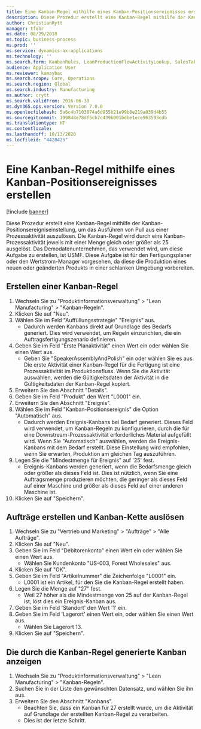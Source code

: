 ```yaml
---
title: Eine Kanban-Regel mithilfe eines Kanban-Positionsereignisses erstellen
description: Diese Prozedur erstellt eine Kanban-Regel mithilfe der Kanban-Positionsereigniseinstellung, um das Ausführen von Pull aus einer Prozessaktivität auszulösen.
author: ChristianRytt
manager: tfehr
ms.date: 08/29/2018
ms.topic: business-process
ms.prod: ''
ms.service: dynamics-ax-applications
ms.technology: ''
ms.search.form: KanbanRules, LeanProductionFlowActivityLookup, SalesTableListPage, SalesCreateOrder, SalesTable
audience: Application User
ms.reviewer: kamaybac
ms.search.scope: Core, Operations
ms.search.region: Global
ms.search.industry: Manufacturing
ms.author: crytt
ms.search.validFrom: 2016-06-30
ms.dyn365.ops.version: Version 7.0.0
ms.openlocfilehash: 5a6c4b7103874a6d955b21e99b8e219a039d4b55
ms.sourcegitcommit: 199848e78df5cb7c439b001bdbe1ece963593cdb
ms.translationtype: HT
ms.contentlocale: 
ms.lasthandoff: 10/13/2020
ms.locfileid: "4428425"
---
```

# <a name="create-a-kanban-rule-using-a-kanban-line-event"></a>Eine Kanban-Regel mithilfe eines Kanban-Positionsereignisses erstellen

[!include [banner](../../includes/banner.md)]

Diese Prozedur erstellt eine Kanban-Regel mithilfe der Kanban-Positionsereigniseinstellung, um das Ausführen von Pull aus einer Prozessaktivität auszulösen. Die Kanban-Regel wird durch eine Kanban-Prozessaktivität jeweils mit einer Menge gleich oder größer als 25 ausgelöst. Das Demodatenunternehmen, das verwendet wird, um diese Aufgabe zu erstellen, ist USMF. Diese Aufgabe ist für den Fertigungsplaner oder den Wertstrom-Manager vorgesehen, da diese die Produktion eines neuen oder geänderten Produkts in einer schlanken Umgebung vorbereiten.


## <a name="create-a-kanban-rule"></a>Erstellen einer Kanban-Regel
1. Wechseln Sie zu "Produktinformationsverwaltung" > "Lean Manufacturing" > "Kanban-Regeln".
2. Klicken Sie auf "Neu".
3. Wählen Sie im Feld "Auffüllungsstrategie" "Ereignis" aus.
    * Dadurch werden Kanbans direkt auf Grundlage des Bedarfs generiert. Dies wird verwendet, um Regeln einzurichten, die ein Auftragsfertigungszenario definieren.  
4. Geben Sie im Feld "Erste Planaktivität" einen Wert ein oder wählen Sie einen Wert aus.
    * Geben Sie "SpeakerAssemblyAndPolish" ein oder wählen Sie es aus. Die erste Aktivität einer Kanban-Regel für die Fertigung ist eine Prozessaktivität im Produktionsfluss. Wenn Sie die Aktivität auswählen, werden die Gültigkeitsdaten der Aktivität in die Gültigkeitsdaten der Kanban-Regel kopiert.  
5. Erweitern Sie den Abschnitt "Details".
6. Geben Sie im Feld "Produkt" den Wert "L0001" ein.
7. Erweitern Sie den Abschnitt "Ereignis".
8. Wählen Sie im Feld "Kanban-Positionsereignis" die Option "Automatisch" aus.
    * Dadurch werden Ereignis-Kanbans bei Bedarf generiert.  Dieses Feld wird verwendet, um Kanban-Regeln zu konfigurieren, durch die für eine Downstream-Prozessaktivität erforderliches Material aufgefüllt wird. Wenn Sie "Automatisch" auswählen, werden die Ereignis-Kanbans mit dem Bedarf erstellt. Diese Einstellung wird empfohlen, wenn Sie erwarten, Produktion am gleichen Tag auszuführen.  
9. Legen Sie die "Mindestmenge für Ereignis" auf '25' fest.
    * Ereignis-Kanbans werden generiert, wenn die Bedarfsmenge gleich oder größer als dieses Feld ist. Dies ist nützlich, wenn Sie eine Auftragsmenge produzieren möchten, die geringer als dieses Feld auf einer Maschine und größer als dieses Feld auf einer anderen Maschine ist.  
10. Klicken Sie auf "Speichern".

## <a name="create-sales-order-and-trigger-kanban-chain"></a>Aufträge erstellen und Kanban-Kette auslösen
1. Wechseln Sie zu "Vertrieb und Marketing" > "Aufträge" > "Alle Aufträge".
2. Klicken Sie auf "Neu".
3. Geben Sie im Feld "Debitorenkonto" einen Wert ein oder wählen Sie einen Wert aus.
    * Wählen Sie Kundenkonto "US-003, Forest Wholesales" aus.  
4. Klicken Sie auf "OK".
5. Geben Sie im Feld "Artikelnummer" die Zeichenfolge "L0001" ein.
    * L0001 ist ein Artikel, für den Sie die Kanban-Regel erstellt haben.  
6. Legen Sie die Menge auf "27" fest.
    * Weil 27 höher als die Mindestmenge von 25 auf der Kanban-Regel ist, löst dies ein Ereignis-Kanban aus.  
7. Geben Sie im Feld 'Standort' den Wert '1' ein.
8. Geben Sie im Feld 'Lagerort' einen Wert ein, oder wählen Sie einen Wert aus.
    * Wählen Sie Lagerort 13.  
9. Klicken Sie auf "Speichern".

## <a name="view-the-kanban-generated-by-the-kanban-rule"></a>Die durch die Kanban-Regel generierte Kanban anzeigen
1. Wechseln Sie zu "Produktinformationsverwaltung" > "Lean Manufacturing" > "Kanban-Regeln".
2. Suchen Sie in der Liste den gewünschten Datensatz, und wählen Sie ihn aus.
3. Erweitern Sie den Abschnitt "Kanbans".
    * Beachten Sie, dass ein Kanban für 27 erstellt wurde, um die Aktivität auf Grundlage der erstellten Kanban-Regel zu verarbeiten.  
    * Dies ist der letzte Schritt.  

